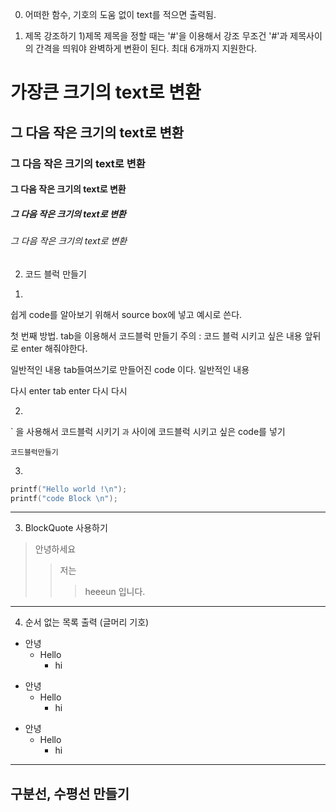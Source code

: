 0. 어떠한 함수, 기호의 도움 없이 text를 적으면 출력됨.

1. 제목 강조하기 
1)제목
제목을 정할 때는 '#'을 이용해서 강조
무조건 '#'과 제목사이의 간격을 띄워야 완벽하게 변환이 된다. 최대 6개까지 지원한다.

# 가장큰 크기의 text로 변환 
## 그 다음 작은 크기의 text로 변환 
### 그 다음 작은 크기의 text로 변환 
#### 그 다음 작은 크기의 text로 변환 
##### 그 다음 작은 크기의 text로 변환 
###### 그 다음 작은 크기의 text로 변환 

2. 코드 블럭 만들기 
1)
쉽게 code를 알아보기 위해서 source box에 넣고 예시로 쓴다. 

첫 번째 방법.
tab을 이용해서 코드블럭 만들기
주의 : 코드 블럭 시키고 싶은 내용 앞뒤로 enter 해줘야한다.

일반적인 내용 
  tab들여쓰기로 만들어진 code 이다.
일반적인 내용 

다시
  enter tab enter 
  다시
다시


2)
` 을 사용해서 코드블럭 시키기
``` 과 ``` 사이에 코드블럭 시키고 싶은 code를 넣기

```코드블럭만들기```

3)
``` C
printf("Hello world !\n");
printf("code Block \n");
```
------------
3. BlockQuote 사용하기
> 안녕하세요
> > 저는 
> > > heeeun 입니다.
------------
4. 순서 없는 목록 출력 (글머리 기호)
+ 안녕
  + Hello
    + hi


* 안녕
  * Hello
    * hi

- 안녕
  - Hello
    - hi

------------
구분선, 수평선 만들기
------------
